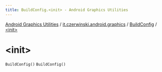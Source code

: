 ```yaml
---
title: BuildConfig.<init> - Android Graphics Utilities
---
```


[Android Graphics Utilities](../../index.html) / [it.czerwinski.android.graphics](../index.html) / [BuildConfig](index.html) / [&lt;init&gt;](./-init-.html)

# &lt;init&gt;

`BuildConfig()`
`BuildConfig()`